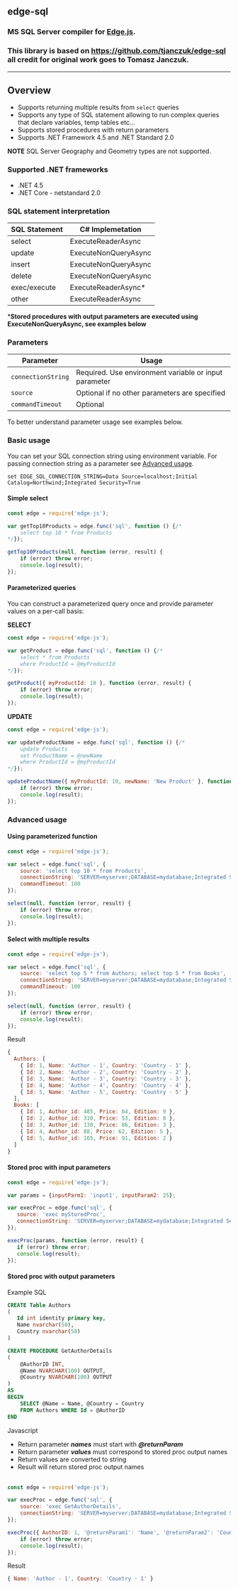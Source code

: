 ## edge-sql

### MS SQL Server compiler for [Edge.js](https://github.com/agracio/edge-js). 

### This library is based on https://github.com/tjanczuk/edge-sql all credit for original work goes to Tomasz Janczuk. 
-------

## Overview
* Supports returning multiple results from `select` queries
* Supports any type of SQL statement allowing to run complex queries that declare variables, temp tables etc...
* Supports stored procedures with return parameters
* Supports .NET Framework 4.5 and .NET Standard 2.0

**NOTE** SQL Server Geography and Geometry types are not supported.

### Supported .NET frameworks
* .NET 4.5
* .NET Core - netstandard 2.0

### SQL statement interpretation

| SQL Statement   | C# Implemetation     |
| --------------- | -------------------- |
| select          | ExecuteReaderAsync   |
| update          | ExecuteNonQueryAsync |
| insert          | ExecuteNonQueryAsync |
| delete          | ExecuteNonQueryAsync |
| exec/execute    | ExecuteReaderAsync*  |
| other           | ExecuteReaderAsync   |

***Stored procedures with output parameters are executed using ExecuteNonQueryAsync, see examples below**

### Parameters

| Parameter          | Usage                |
| ------------------ | -------------------- |
| `connectionString` | Required. Use environment variable or input parameter |
| `source`           | Optional if no other parameters are specified         |
| `commandTimeout`   | Optional                                              |

To better understand parameter usage see examples below.

### Basic usage

You can set your SQL connection string using environment variable. For passing connection string as a parameter see [Advanced usage](#advanced-usage).

```
set EDGE_SQL_CONNECTION_STRING=Data Source=localhost;Initial Catalog=Northwind;Integrated Security=True
```

#### Simple select

```js
const edge = require('edge-js');

var getTop10Products = edge.func('sql', function () {/*
    select top 10 * from Products
*/});

getTop10Products(null, function (error, result) {
    if (error) throw error;
    console.log(result);
});
```

#### Parameterized queries

You can construct a parameterized query once and provide parameter values on a per-call basis:

**SELECT**

```js
const edge = require('edge-js');

var getProduct = edge.func('sql', function () {/*
    select * from Products 
    where ProductId = @myProductId
*/});

getProduct({ myProductId: 10 }, function (error, result) {
    if (error) throw error;
    console.log(result);
});
```

**UPDATE**

```js
const edge = require('edge-js');

var updateProductName = edge.func('sql', function () {/*
    update Products
    set ProductName = @newName 
    where ProductId = @myProductId
*/});

updateProductName({ myProductId: 10, newName: 'New Product' }, function (error, result) {
    if (error) throw error;
    console.log(result);
});
```

### Advanced usage
 
#### Using parameterized function

```js
const edge = require('edge-js');

var select = edge.func('sql', {
    source: 'select top 10 * from Products',
    connectionString: 'SERVER=myserver;DATABASE=mydatabase;Integrated Security=SSPI',
    commandTimeout: 100
});

select(null, function (error, result) {
    if (error) throw error;
    console.log(result);
});
```

#### Select with multiple results

```js
const edge = require('edge-js');

var select = edge.func('sql', {
    source: 'select top 5 * from Authors; select top 5 * from Books',
    connectionString: 'SERVER=myserver;DATABASE=mydatabase;Integrated Security=SSPI',
    commandTimeout: 100
});

select(null, function (error, result) {
    if (error) throw error;
    console.log(result);
});

```

Result

```js
{
  Authors: [
    { Id: 1, Name: 'Author - 1', Country: 'Country - 1' },
    { Id: 2, Name: 'Author - 2', Country: 'Country - 2' },
    { Id: 3, Name: 'Author - 3', Country: 'Country - 3' },
    { Id: 4, Name: 'Author - 4', Country: 'Country - 4' },
    { Id: 5, Name: 'Author - 5', Country: 'Country - 5' }
  ],
  Books: [
    { Id: 1, Author_id: 485, Price: 64, Edition: 9 },
    { Id: 2, Author_id: 310, Price: 53, Edition: 8 },
    { Id: 3, Author_id: 138, Price: 86, Edition: 3 },
    { Id: 4, Author_id: 88, Price: 62, Edition: 5 },
    { Id: 5, Author_id: 165, Price: 91, Edition: 2 } 
  ]
}
```
 
#### Stored proc with input parameters  

 ```js
const edge = require('edge-js');

var params = {inputParm1: 'input1', inputParam2: 25};

var execProc = edge.func('sql', {
    source: 'exec myStoredProc',
    connectionString: 'SERVER=myserver;DATABASE=mydatabase;Integrated Security=SSPI'
});

execProc(params, function (error, result) {
    if (error) throw error;
    console.log(result);
});
```  
#### Stored proc with output parameters

Example SQL 

```sql
CREATE Table Authors
(
   Id int identity primary key,
   Name nvarchar(50),
   Country nvarchar(50)
)

CREATE PROCEDURE GetAuthorDetails
(
    @AuthorID INT,
    @Name NVARCHAR(100) OUTPUT,
    @Country NVARCHAR(100) OUTPUT
)
AS
BEGIN
    SELECT @Name = Name, @Country = Country
    FROM Authors WHERE Id = @AuthorID
END
```

Javascript

* Return parameter ***names*** must start with ***@returnParam*** 
* Return parameter ***values*** must correspond to stored proc output names
* Return values are converted to string
* Result will return stored proc output names <br/> <br/>
  
  
```js
const edge = require('edge-js');

var execProc = edge.func('sql', {
    source: 'exec GetAuthorDetails',
    connectionString: 'SERVER=myserver;DATABASE=mydatabase;Integrated Security=SSPI'
});

execProc({ AuthorID: 1, '@returnParam1': 'Name', '@returnParam2': 'Country' }, function (error, result) {
    if (error) throw error;
    console.log(result);
});
```  

Result

```js
{ Name: 'Author - 1', Country: 'Country - 1' }
```
